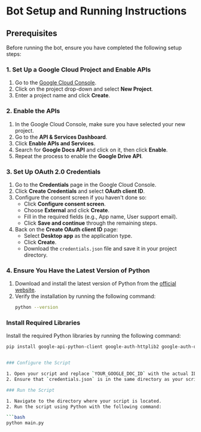 # Bot Setup and Running Instructions

## Prerequisites

Before running the bot, ensure you have completed the following setup steps:

### 1. Set Up a Google Cloud Project and Enable APIs

1. Go to the [Google Cloud Console](https://console.cloud.google.com/).
2. Click on the project drop-down and select **New Project**.
3. Enter a project name and click **Create**.

### 2. Enable the APIs

1. In the Google Cloud Console, make sure you have selected your new project.
2. Go to the **API & Services Dashboard**.
3. Click **Enable APIs and Services**.
4. Search for **Google Docs API** and click on it, then click **Enable**.
5. Repeat the process to enable the **Google Drive API**.

### 3. Set Up OAuth 2.0 Credentials

1. Go to the **Credentials** page in the Google Cloud Console.
2. Click **Create Credentials** and select **OAuth client ID**.
3. Configure the consent screen if you haven't done so:
   - Click **Configure consent screen**.
   - Choose **External** and click **Create**.
   - Fill in the required fields (e.g., App name, User support email).
   - Click **Save and continue** through the remaining steps.
4. Back on the **Create OAuth client ID** page:
   - Select **Desktop app** as the application type.
   - Click **Create**.
   - Download the `credentials.json` file and save it in your project directory.

### 4. Ensure You Have the Latest Version of Python

1. Download and install the latest version of Python from the [official website](https://www.python.org/).
2. Verify the installation by running the following command:
   ```bash
   python --version

### Install Required Libraries

Install the required Python libraries by running the following command:

```bash
pip install google-api-python-client google-auth-httplib2 google-auth-oauthlib scholarly


### Configure the Script

1. Open your script and replace `YOUR_GOOGLE_DOC_ID` with the actual ID of your Google Docs document.
2. Ensure that `credentials.json` is in the same directory as your script.

### Run the Script

1. Navigate to the directory where your script is located.
2. Run the script using Python with the following command:

```bash
python main.py